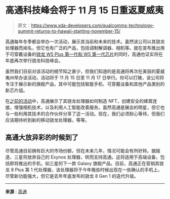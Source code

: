 # 高通科技峰会将于 11 月 15 日重返夏威夷

> 原文：<https://www.xda-developers.com/qualcomms-technology-summit-returns-to-hawaii-starting-november-15/>

高通每年冬季都会举办一次活动，展示其当前和未来的技术。虽然该公司以其骁龙处理器而闻名，但它也有广泛的产品，包括调制解调器、相机等。就在宣布推出用于可穿戴设备的[骁龙 W5 Plus 第一代和 W5 第一代芯片](https://www.xda-developers.com/qualcomm-snapdragon-w5-plus-gen-1-launch/)的同时，高通也证实将在年底再次举行骁龙科技峰会。

虽然我们目前对该活动的细节知之甚少，但我们知道的是高通将再次在美丽的夏威夷州举办该活动，活动将于 11 月 15 日至 11 月 17 日举行。你可以打赌，该公司将专注于展示新的旗舰产品，其中可能包括智能手机、可穿戴设备和其他产品类别的新芯片组。

在[之前的活动](https://www.xda-developers.com/hands-on-qualcomm-snapdragon-8-gen-1/)中，高通展示了其骁龙处理器如何制造 NFT，创建安全的蜂窝连接，增强相机技术，以及利用人工智能改善服务。虽然高通是展会的明星，但它也与一些利用其技术的合作伙伴分享了这一活动。现在，我们必须耐心等待，但我们应该期待听到新的移动骁龙处理器，等等。

## 高通大放异彩的时候到了

尽管高通目前拥有巨大的市场份额，但在未来几年，情况可能会有所好转。据报道，三星将放弃自己的 Exynos 处理器，转而支持高通。这将适用于高端设备，包括即将推出的手机，如三星的下一款 Galaxy 旗舰产品。目前，高通正在营销其骁龙 8 Plus 第 1 代处理器，该处理器将于今年晚些时候出现在一些确认的手机上。尽管新功能强大，但它是去年年底发布的骁龙 8 Gen 1 的迭代升级。

* * *

**来源** : [高通](https://www.qualcomm.com/company/events/snapdragon-summit)
